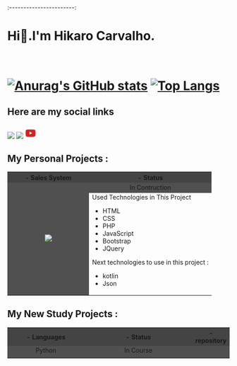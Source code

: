 :-----------------------:
# **Hi👋.I'm Hikaro Carvalho.<h1>**
[![Anurag's GitHub stats](https://github-readme-stats.vercel.app/api?username=HIKARO-290&theme=dark&show_icons=true)](https://github.com/anuraghazra/github-readme-stats)
 [![Top Langs](https://github-readme-stats.vercel.app/api/top-langs/?username=HIKARO-290&theme=dark&layout=compact)](https://github.com/anuraghazra/github-readme-stats)

## Here are my social links <h3>
 #####
<a href="https://github.com/HIKARO-290"><img width="5%" src="https://github.githubassets.com/images/modules/logos_page/GitHub-Mark.png"></img></a>
 <a href="https://www.linkedin.com/in/hikaro-fernandes-de-carvalho-737a32209"><img width="5%" src="https://static-exp1.licdn.com/sc/h/8zliikpi39umlw2wr99gu4a0u"></img></a>
 <a href="https://www.youtube.com/channel/UCb3Pa3X0d-IeBuQqgVgnWzg"><img width="5%" src="https://github.com/burgyl/youtube-icon-link/blob/main/icon_128.png"></img></a>
#####




 ## My Personal Projects :
 <table style="border:0;width:100%; color:ffffff; text-align:center;">
        <tr style="background:#444444; width:100%;">
            <th style="width:30%"> - Sales System</th>
            <th style="width:70%"> - Status</th>
        </tr>
        <tr style="background:#505050">
          <a href="https://github.com/HIKARO-290/sales_system"> <td rowspan="2" style="width:40%"><img src="https://github.com/HIKARO-290/sales_system/blob/main/images%20for%20example/screens/sale_and_quotation.png?raw=true" width="auto"></td></a>
           <td style="width:70%"> In Contruction</td>
        </tr>
        <tr>
           <td style="width:70%; text-align:left;"> Used Technologies in This Project 
           
- HTML
- CSS
- PHP
- JavaScript
- Bootstrap
- JQuery
            
Next technologies to use in this project : 
            
- kotlin
- Json 
           
 </tr>
        
        
</table>

## My New Study Projects :
<table style="border:0;width:100%; color:ffffff; text-align:center;">
        <tr style="background:#444444; width:100%;">
            <th style="width:30%"> - Languages</th>
            <th style="width:70%"> - Status</th>
            <th style="width:70%"> - repository </th>
        </tr>
        <tr style="background:#505050">
           <td style="width:40%"> Python </td>
           <td style="width:70%"> In Course</td>
           <td style="width:70%"> 
                  <a href="https://github.com/HIKARO-290/Python-Exercises/tree/main/estudos/exerc%C3%ADcios_para_fixar">
                  </a> 
           </td>
        </tr>
       <tr style="background:#505050">
           <td style="width:40%"></td>
           <td style="width:70%"></td>
           <td style="width:70%"></td>
        </tr>
        
</table>

<!--
**HIKARO-290/HIKARO-290** is a ✨ _special_ ✨ repository because its `README.md` (this file) appears on your GitHub profile.

Here are some ideas to get you started:

- 🔭 I’m currently working on ...
- 🌱 I’m currently learning ...
- 👯 I’m looking to collaborate on ...
- 🤔 I’m looking for help with ...
- 💬 Ask me about ...
- 📫 How to reach me: ...
- 😄 Pronouns: ...
- ⚡ Fun fact: ...
-->
